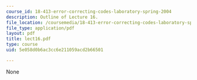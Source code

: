 ```yaml
---
course_id: 18-413-error-correcting-codes-laboratory-spring-2004
description: Outline of Lecture 16.
file_location: /coursemedia/18-413-error-correcting-codes-laboratory-spring-2004/5e058d0b6ac3cc6e211059acd2b66501_lect16.pdf
file_type: application/pdf
layout: pdf
title: lect16.pdf
type: course
uid: 5e058d0b6ac3cc6e211059acd2b66501

---
```

None